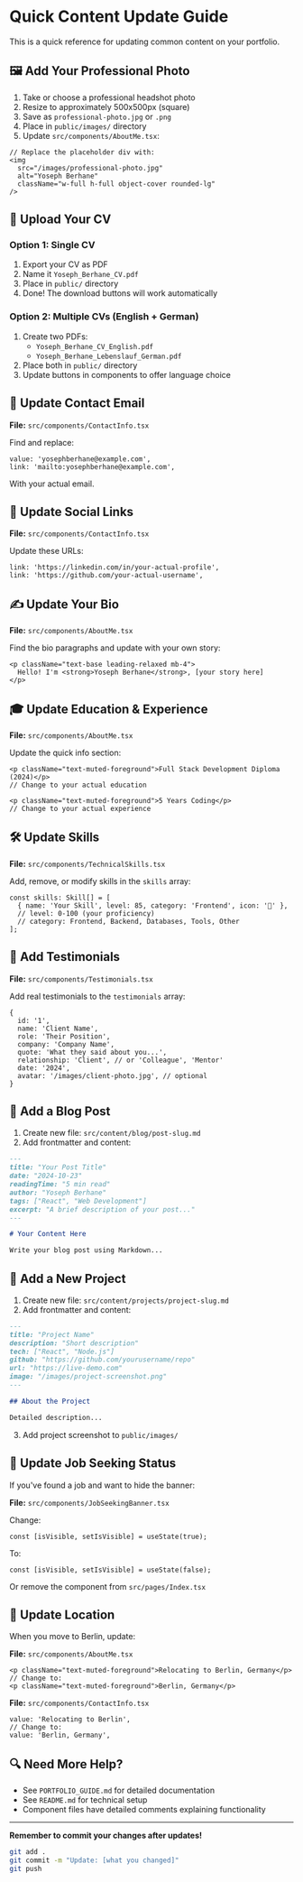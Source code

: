 # Quick Content Update Guide

This is a quick reference for updating common content on your portfolio.

## 🖼️ Add Your Professional Photo

1. Take or choose a professional headshot photo
2. Resize to approximately 500x500px (square)
3. Save as `professional-photo.jpg` or `.png`
4. Place in `public/images/` directory
5. Update `src/components/AboutMe.tsx`:

```tsx
// Replace the placeholder div with:
<img
  src="/images/professional-photo.jpg"
  alt="Yoseph Berhane"
  className="w-full h-full object-cover rounded-lg"
/>
```

## 📄 Upload Your CV

### Option 1: Single CV
1. Export your CV as PDF
2. Name it `Yoseph_Berhane_CV.pdf`
3. Place in `public/` directory
4. Done! The download buttons will work automatically

### Option 2: Multiple CVs (English + German)
1. Create two PDFs:
   - `Yoseph_Berhane_CV_English.pdf`
   - `Yoseph_Berhane_Lebenslauf_German.pdf`
2. Place both in `public/` directory
3. Update buttons in components to offer language choice

## 📧 Update Contact Email

**File:** `src/components/ContactInfo.tsx`

Find and replace:
```tsx
value: 'yosephberhane@example.com',
link: 'mailto:yosephberhane@example.com',
```

With your actual email.

## 🔗 Update Social Links

**File:** `src/components/ContactInfo.tsx`

Update these URLs:
```tsx
link: 'https://linkedin.com/in/your-actual-profile',
link: 'https://github.com/your-actual-username',
```

## ✍️ Update Your Bio

**File:** `src/components/AboutMe.tsx`

Find the bio paragraphs and update with your own story:
```tsx
<p className="text-base leading-relaxed mb-4">
  Hello! I'm <strong>Yoseph Berhane</strong>, [your story here]
</p>
```

## 🎓 Update Education & Experience

**File:** `src/components/AboutMe.tsx`

Update the quick info section:
```tsx
<p className="text-muted-foreground">Full Stack Development Diploma (2024)</p>
// Change to your actual education

<p className="text-muted-foreground">5 Years Coding</p>
// Change to your actual experience
```

## 🛠️ Update Skills

**File:** `src/components/TechnicalSkills.tsx`

Add, remove, or modify skills in the `skills` array:
```tsx
const skills: Skill[] = [
  { name: 'Your Skill', level: 85, category: 'Frontend', icon: '🎨' },
  // level: 0-100 (your proficiency)
  // category: Frontend, Backend, Databases, Tools, Other
];
```

## 💬 Add Testimonials

**File:** `src/components/Testimonials.tsx`

Add real testimonials to the `testimonials` array:
```tsx
{
  id: '1',
  name: 'Client Name',
  role: 'Their Position',
  company: 'Company Name',
  quote: 'What they said about you...',
  relationship: 'Client', // or 'Colleague', 'Mentor'
  date: '2024',
  avatar: '/images/client-photo.jpg', // optional
}
```

## 📝 Add a Blog Post

1. Create new file: `src/content/blog/post-slug.md`
2. Add frontmatter and content:

```markdown
---
title: "Your Post Title"
date: "2024-10-23"
readingTime: "5 min read"
author: "Yoseph Berhane"
tags: ["React", "Web Development"]
excerpt: "A brief description of your post..."
---

# Your Content Here

Write your blog post using Markdown...
```

## 🚀 Add a New Project

1. Create new file: `src/content/projects/project-slug.md`
2. Add frontmatter and content:

```markdown
---
title: "Project Name"
description: "Short description"
tech: ["React", "Node.js"]
github: "https://github.com/yourusername/repo"
url: "https://live-demo.com"
image: "/images/project-screenshot.png"
---

## About the Project

Detailed description...
```

3. Add project screenshot to `public/images/`

## 🎯 Update Job Seeking Status

If you've found a job and want to hide the banner:

**File:** `src/components/JobSeekingBanner.tsx`

Change:
```tsx
const [isVisible, setIsVisible] = useState(true);
```

To:
```tsx
const [isVisible, setIsVisible] = useState(false);
```

Or remove the component from `src/pages/Index.tsx`

## 📍 Update Location

When you move to Berlin, update:

**File:** `src/components/AboutMe.tsx`
```tsx
<p className="text-muted-foreground">Relocating to Berlin, Germany</p>
// Change to:
<p className="text-muted-foreground">Berlin, Germany</p>
```

**File:** `src/components/ContactInfo.tsx`
```tsx
value: 'Relocating to Berlin',
// Change to:
value: 'Berlin, Germany',
```

## 🔍 Need More Help?

- See `PORTFOLIO_GUIDE.md` for detailed documentation
- See `README.md` for technical setup
- Component files have detailed comments explaining functionality

---

**Remember to commit your changes after updates!**

```bash
git add .
git commit -m "Update: [what you changed]"
git push
```
